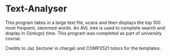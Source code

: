 # Text-Analyser
This program takes in a large text file, scans and then displays the top 100 most frequent, stemmed words. An AVL tree is used to complete search and display in O(nlogn) time.
This program was completed as part of university course. 

Credits to Jaz (lecturer in charge) and COMP2521 tutors for the templates.
